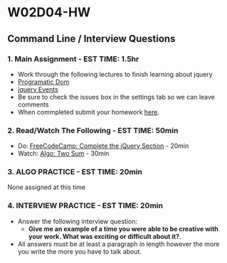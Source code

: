 # W02D04-HW

## Command Line / Interview Questions

### 1. Main Assignment - EST TIME: 1.5hr

- Work through the following lectures to finish learning about jquery
- [Programatic Dom](https://git.generalassemb.ly/SEIR-831/js-programmatic-dom-and-events/blob/master/instructor_notes/programmatic_dom.md)
- [jquery Events](https://git.generalassemb.ly/SEIR-831/js-programmatic-dom-and-events/blob/master/instructor_notes/events.md)
- Be sure to check the issues box in the settings tab so we can leave comments
- When commpleted submit your homework [here](https://docs.google.com/forms/d/e/1FAIpQLSeroos9mbUxkYhzETYq4dylzqb_il07tKHBby2YPLkqb0Wr9Q/viewform). 


### 2. Read/Watch The Following - EST TIME: 50min
 - Do: [FreeCodeCamp: Complete the jQuery Section](https://learn.freecodecamp.org/front-end-libraries/jquery) - 20min
 - Watch: [Algo: Two Sum](https://www.youtube.com/watch?v=0bNNDfhgtCA&t=1s) - 30min


### 3. ALGO PRACTICE - EST TIME: 20min

None assigned at this time


### 4.  INTERVIEW PRACTICE - EST TIME: 20min


- Answer the following interview question: 
    - **Give me an example of a time you were able to be creative with your work. What was exciting or difficult about it?**.
- All answers must be at least a paragraph in length however the more you write the more you have to talk about.

